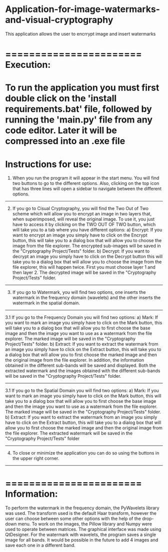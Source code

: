 # Application-for-image-watermarks-and-visual-cryptography
This application allows the user to encrrypt image and insert watermarks

=======================
Execution:
=======================
To run the application you must first double click on the 'install requirements.bat' file, followed by running the 'main.py' file from any code editor.
Later it will be compressed into an .exe file
=======================
Instructions for use:
=======================
1. When you run the program it will appear in the start menu. You will find two buttons to go to the different options. Also, clicking on the top icon that has three lines will open a sidebar to navigate between the different options.
-------------------------------------------------- -------------------------------------------------- -------
2. If you go to Cisual Cryptography, you will find the Two Out of Two scheme which will allow you to encrypt an image in two layers that, when superimposed, will reveal the original image. To use it, you just have to access it by clicking on the TWO OUT OF TWO button, which will take you to a tab where you have different options:
a) Encrypt: If you want to encrypt an image you simply have to click on the Encrypt button, this will take you to a dialog box that will allow you to choose the image from the file explorer. The encrypted sub-images will be saved in the "Cryptography Project/Tests" folder.
b) Decrypt: If you want to decrypt an image you simply have to click on the Decrypt button this will take you to a dialog box that will allow you to choose the image from the file explorer, this will happen twice. First you must choose layer 1 and then layer 2. The decrypted image will be saved in the "Cryptography Project/Tests" folder.
-------------------------------------------------- -------------------------------------------------- -------
3. If you go to Watermark, you will find two options, one inserts the watermark in the frequency domain (wavelets) and the other inserts the watermark in the spatial domain.
-------------------------------------------------- -------------------------------------------------- -------
3.1 If you go to the Frequency Domain you will find two options:
a) Mark: If you want to mark an image you simply have to click on the Mark button, this will take you to a dialog box that will allow you to first choose the base image and then the image you want to use as a watermark from the file explorer. The marked image will be saved in the "Cryptography Project/Tests" folder.
b) Extract: If you want to extract the watermark from an image you simply have to click on the Extract button, this will take you to a dialog box that will allow you to first choose the marked image and then the original image from the file explorer. In addition, the information obtained in the different sub-bands will be saved and displayed. Both the extracted watermark and the images obtained with the different sub-bands will be saved in the "Cryptography Project/Tests" folder.
-------------------------------------------------- -------------------------------------------------- -------
3.1 If you go to the Spatial Domain you will find two options:
a) Mark: If you want to mark an image you simply have to click on the Mark button, this will take you to a dialog box that will allow you to first choose the base image and then the image you want to use as a watermark from the file explorer. The marked image will be saved in the "Cryptography Project/Tests" folder.
b) Extract: If you want to extract the watermark from an image you simply have to click on the Extract button, this will take you to a dialog box that will allow you to first choose the marked image and then the original image from the file explorer. The extracted watermark will be saved in the "Cryptography Project/Tests" folder
-------------------------------------------------- -------------------------------------------------- -------
4. To close or minimize the application you can do so using the buttons in the upper right corner.
-------------------------------------------------- -------------------------------------------------- -------
=======================
Information:
=======================
To perform the watermark in the frequency domain, the PyWavelets library was used. The transform used is the default Haar transform, however the user can choose between some other options with the help of the drop-down menu.
To work on the images, the Pillow library and Numpy were used to operate between matrices.
The graphical interface was made using QtDesigner.
For the watermark with wavelets, the program saves a single image for all bands. It would be possible in the future to add 4 images and save each one in a different band.
